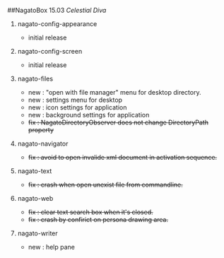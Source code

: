 ##NagatoBox 15.03 *Celestial Diva*

1. nagato-config-appearance

    + initial release

1. nagato-config-screen

    + initial release

1. nagato-files

    + new : "open with file manager" menu for desktop directory. 
    + new : settings menu for desktop
    + new : icon settings for application
    + new : background settings for application
    + ~~fix : NagatoDirectoryObserver does not change DirectoryPath property~~

2. nagato-navigator

    + ~~fix : avoid to open invalide xml document in activation sequence.~~

3. nagato-text

    + ~~fix : crash when open unexist file from commandline.~~

3. nagato-web

    + ~~fix : clear text search box when it's closed.~~
    + ~~fix : crash by confirict on persona drawing area.~~

4. nagato-writer

    + new : help pane

